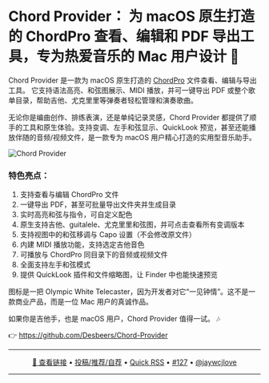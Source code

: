 Chord Provider： 为 macOS 原生打造的 ChordPro 查看、编辑和 PDF 导出工具，专为热爱音乐的 Mac 用户设计 🎸
===

Chord Provider 是一款为 macOS 原生打造的  [ChordPro](https://www.chordpro.org/) 文件查看、编辑与导出工具。
它支持语法高亮、和弦图展示、MIDI 播放，并可一键导出 PDF 或整个歌单目录，帮助吉他、尤克里里等弹奏者轻松管理和演奏歌曲。

无论你是编曲创作、排练表演，还是单纯记录灵感，Chord Provider 都提供了顺手的工具和原生体验。支持变调、左手和弦显示、QuickLook 预览，甚至还能播放伴随的音频/视频文件，是一款专为 macOS 用户精心打造的实用型音乐助手。

![Chord Provider](https://github.com/user-attachments/assets/ad0673b1-b7d1-4882-a32d-0ff50eb847c9)

### 特色亮点：

1. 支持查看与编辑 ChordPro 文件
1. 一键导出 PDF，甚至可批量导出文件夹并生成目录
1. 实时高亮和弦与指令，可自定义配色
1. 原生支持吉他、guitalele、尤克里里和弦图，并可点击查看所有变调版本
1. 支持视图中的和弦移调与 Capo 设置（不会修改原文件）
1. 内建 MIDI 播放功能，支持选定吉他音色
1. 可播放与 ChordPro 同目录下的音频或视频文件
1. 全面支持左手和弦模式
1. 提供 QuickLook 插件和文件缩略图，让 Finder 中也能快速预览

图标是一把 Olympic White Telecaster，因为开发者对它“一见钟情”。这不是一款商业产品，而是一位 Mac 用户的真诚作品。

如果你是吉他手，也是 macOS 用户，Chord Provider 值得一试。 🎶

👉 https://github.com/Desbeers/Chord-Provider

---

<p align="center">
<a href="https://github.com/Desbeers/Chord-Provider" target="_blank">🔗 查看链接</a> • 
<a href="https://github.com/jaywcjlove/quick-rss/issues/new/choose" target="_blank">投稿/推荐/自荐</a> • 
<a href="https://wangchujiang.com/quick-rss/feeds/index.html" target="_blank">Quick RSS</a> • 
<a href="https://github.com/jaywcjlove/quick-rss/issues/127" target="_blank">#127</a> • 
<a href="https://github.com/jaywcjlove" target="_blank">@jaywcjlove</a>
</p>

---
    
